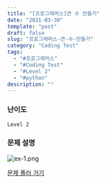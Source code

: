 ```yaml
---
title: "[프로그래머스]큰 수 만들기"
date: "2021-03-30"
template: "post"
draft: false
slug: "프로그래머스-큰-수-만들기"
category: "Coding Test"
tags:
  - "#프로그래머스"
  - "#Coding Test"
  - "#Level 2"
  - "#python"
description: ""
---
```


### 난이도

`Level 2`

### 문제 설명
![ex-1.png](/media/posts/2021-03-30---[프로그래머스]-큰-수-만들기/question-1.png)

[문제 풀러 가기](https://programmers.co.kr/learn/courses/30/lessons/42883)